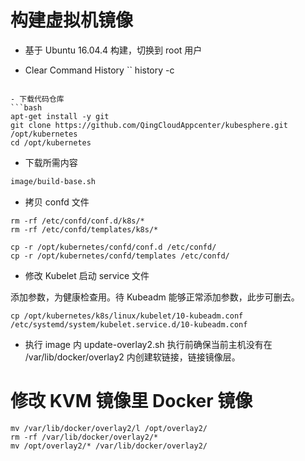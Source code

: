 # 构建虚拟机镜像

- 基于 Ubuntu 16.04.4 构建，切换到 root 用户

- Clear Command History
``
history -c
```

- 下载代码仓库
```bash
apt-get install -y git
git clone https://github.com/QingCloudAppcenter/kubesphere.git /opt/kubernetes
cd /opt/kubernetes
```

- 下载所需内容

```bash
image/build-base.sh
```

- 拷贝 confd 文件
```
rm -rf /etc/confd/conf.d/k8s/*
rm -rf /etc/confd/templates/k8s/*
```

```
cp -r /opt/kubernetes/confd/conf.d /etc/confd/
cp -r /opt/kubernetes/confd/templates /etc/confd/
```

- 修改 Kubelet 启动 service 文件

添加参数，为健康检查用。待 Kubeadm 能够正常添加参数，此步可删去。

```
cp /opt/kubernetes/k8s/linux/kubelet/10-kubeadm.conf /etc/systemd/system/kubelet.service.d/10-kubeadm.conf
```

- 执行 image 内 update-overlay2.sh
执行前确保当前主机没有在 /var/lib/docker/overlay2 内创建软链接，链接镜像层。

# 修改 KVM 镜像里 Docker 镜像


```
mv /var/lib/docker/overlay2/l /opt/overlay2/
rm -rf /var/lib/docker/overlay2/*
mv /opt/overlay2/* /var/lib/docker/overlay2/
```
